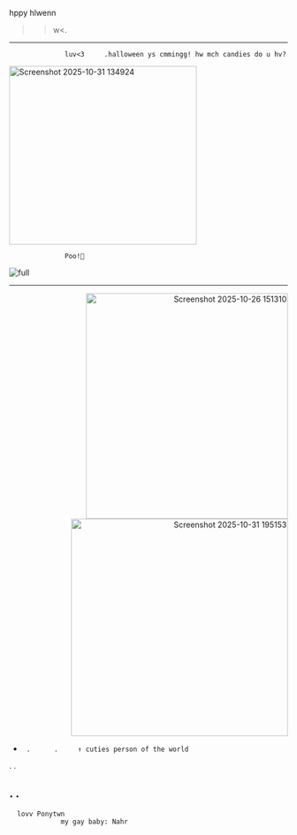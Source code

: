  hppy hlwenn
>>w<.
--------
                  luv<3     .halloween ys cmmingg! hw mch candies do u hv?
<p align="left">  
                  
<img width="339" height="323" alt="Screenshot 2025-10-31 134924" src="https://github.com/user-attachments/assets/2f9ba7c3-5631-453f-9395-13cd37536c6f" />

                  Poo!👻
<p align="center">  
 
![full](https://github.com/user-attachments/assets/fcebd46c-d250-4e6c-a231-ede6296c47c4)

 ------------------------------     
 <p align="right">  
<img width="365" height="408" alt="Screenshot 2025-10-26 151310" src="https://github.com/user-attachments/assets/1aa514cf-cd81-4a1e-80f6-97e97601add1" /> 
<img width="392" height="393" alt="Screenshot 2025-10-31 195153" src="https://github.com/user-attachments/assets/0ee382ec-a9f3-427f-b8c3-5d6d99ea2d2b" />

   -      .      .     ↑ cuties person of the world　　       

  .
  .

  .
  .
----------------------
      lovv Ponytwn
                 my gay baby: Nahr
